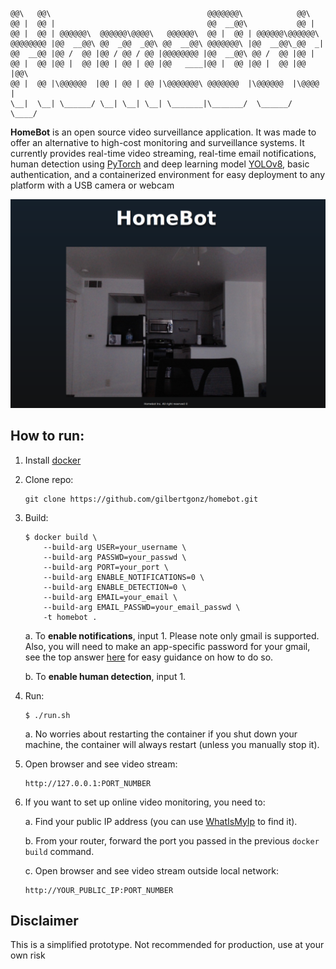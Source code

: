 ```
@@\   @@\                                   @@@@@@@\            @@\     
@@ |  @@ |                                  @@  __@@\           @@ |    
@@ |  @@ | @@@@@@\  @@@@@@\@@@@\   @@@@@@\  @@ |  @@ | @@@@@@\@@@@@@\   
@@@@@@@@ |@@  __@@\ @@  _@@  _@@\ @@  __@@\ @@@@@@@\ |@@  __@@\_@@  _|  
@@  __@@ |@@ /  @@ |@@ / @@ / @@ |@@@@@@@@ |@@  __@@\ @@ /  @@ |@@ |    
@@ |  @@ |@@ |  @@ |@@ | @@ | @@ |@@   ____|@@ |  @@ |@@ |  @@ |@@ |@@\ 
@@ |  @@ |\@@@@@@  |@@ | @@ | @@ |\@@@@@@@\ @@@@@@@  |\@@@@@@  |\@@@@  |
\__|  \__| \______/ \__| \__| \__| \_______|\_______/  \______/  \____/
```
 
**HomeBot** is an open source video surveillance application. It was made to offer an alternative to high-cost monitoring and surveillance systems. It currently provides real-time video streaming, real-time email notifications, human detection using [PyTorch](https://github.com/pytorch/pytorch) and deep learning model [YOLOv8](https://github.com/ultralytics/ultralytics), basic authentication, and a containerized environment for easy deployment to any platform with a USB camera or webcam

<p align="center">
  <img src="https://github.com/gilbertgonz/homebot/blob/main/imgs/example.png">
</p>

## How to run:
1. Install [docker](https://docs.docker.com/engine/install/)

2. Clone repo:
    ```
    git clone https://github.com/gilbertgonz/homebot.git
    ```

3. Build:
    ```
    $ docker build \
        --build-arg USER=your_username \
        --build-arg PASSWD=your_passwd \
        --build-arg PORT=your_port \
        --build-arg ENABLE_NOTIFICATIONS=0 \
        --build-arg ENABLE_DETECTION=0 \
        --build-arg EMAIL=your_email \
        --build-arg EMAIL_PASSWD=your_email_passwd \
        -t homebot .
    ```
    a. To **enable notifications**, input 1. Please note only gmail is supported. Also, you will need to make an app-specific password for your gmail, see the top answer [here](https://stackoverflow.com/questions/77340573/python-script-for-sending-an-email-via-gmail-refuses-to-accept-username-and-app) for easy guidance on how to do so.

    b. To **enable human detection**, input 1.

4. Run: 
    ```
    $ ./run.sh
    ```

    a. No worries about restarting the container if you shut down your machine, the container will always restart (unless you manually stop it). 

5. Open browser and see video stream:
    ```
    http://127.0.0.1:PORT_NUMBER
    ```

6. If you want to set up online video monitoring, you need to:
    
    a. Find your public IP address (you can use [WhatIsMyIp](https://whatismyipaddress.com/) to find it).
    
    b. From your router, forward the port you passed in the previous `docker build` command. 

    c.  Open browser and see video stream outside local network:
    ```
    http://YOUR_PUBLIC_IP:PORT_NUMBER
    ```

 ## Disclaimer
 This is a simplified prototype. Not recommended for production, use at your own risk
